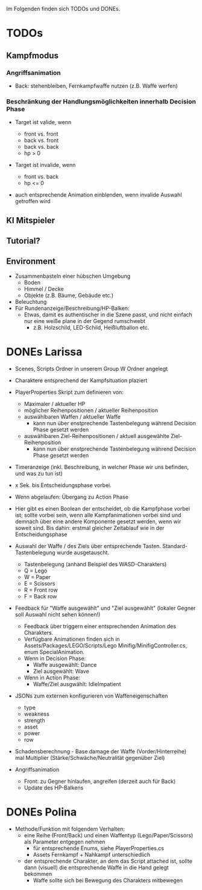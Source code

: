 Im Folgenden finden sich TODOs und DONEs.

# TODOs
## Kampfmodus

### Angriffsanimation
* Back: stehenbleiben, Fernkampfwaffe nutzen (z.B. Waffe werfen)

### Beschränkung der Handlungsmöglichkeiten innerhalb Decision Phase
* Target ist valide, wenn 
	* front vs. front
	* back vs. front 
	* back vs. back
	* hp > 0

* Target ist invalide, wenn
	* front vs. back
	* hp <= 0

* auch entsprechende Animation einblenden, wenn invalide Auswahl getroffen wird

## KI Mitspieler
## Tutorial?

## Environment
* Zusammenbasteln einer hübschen Umgebung
	* Boden
	* Himmel / Decke
	* Objekte (z.B. Bäume, Gebäude etc.)
* Beleuchtung
* Für Rundenanzeige/Beschreibung/HP-Balken:
	* Etwas, damit es authentischer in die Szene passt, und nicht einfach nur eine weiße plane in der Gegend rumschwebt
		* z.B. Holzschild, LED-Schild, Heißluftballon etc.


# DONEs Larissa
* Scenes, Scripts Ordner in unserem Group W Ordner angelegt
* Charaktere entsprechend der Kampfsituation plaziert
* PlayerProperties Skript zum definieren von:
  * Maximaler / aktueller HP
  * möglicher Reihenpositionen / aktueller Reihenposition
  * auswählbaren Waffen / aktueller Waffe
	* kann nun über enstprechende Tastenbelegung während Decision Phase gesetzt werden
  * auswählbaren Ziel-Reihenpositionen / aktuell ausgewählte Ziel-Reihenposition
	* kann nun über enstprechende Tastenbelegung während Decision Phase gesetzt werden

 * Timeranzeige (inkl. Beschreibung, in welcher Phase wir uns befinden, und was zu tun ist)
  * x Sek. bis Entscheidungsphase vorbei.
  * Wenn abgelaufen: Übergang zu Action Phase
  * Hier gibt es einen Boolean der entscheidet, ob die Kampfphase vorbei ist; sollte vorbei sein, wenn alle Kampfanimationen vorbei sind und demnach über eine andere Komponente gesetzt werden, wenn wir soweit sind. Bis dahin: erstmal gleicher Zeitablauf wie in der Entscheidungsphase
  * Auswahl der Waffe / des Ziels über entsprechende Tasten. Standard-Tastenbelegung wurde ausgetauscht.
	* Tastenbelegung (anhand Beispiel des WASD-Charakters)
	* Q = Lego
	* W = Paper
	* E = Scissors
	* R = Front row
	* F = Back row
* Feedback für "Waffe ausgewählt" und "Ziel ausgewählt" (lokaler Gegner soll Auswahl nicht sehen können!)
	* Feedback über triggern einer entsprechenden Animation des Charakters.
	* Verfügbare Animationen finden sich in Assets/Packages/LEGO/Scripts/Lego Minifig/MinifigController.cs, enum SpecialAnimation.
	* Wenn in Decision Phase:
		* Waffe ausgewählt: Dance
		* Ziel ausgewählt: Wave
	* Wenn in Action Phase:
		* Waffe/Ziel ausgwählt: IdleImpatient
* JSONs zum externen konfigurieren von Waffeneigenschaften
	* type
	* weakness
	* strength
	* asset
	* power
	* row
* Schadensberechnung - Base damage der Waffe (Vorder/Hinterreihe) mal Multiplier (Stärke/Schwäche/Neutralität gegenüber Ziel)
* Angriffsanimation
	* Front: zu Gegner hinlaufen, angreifen (derzeit auch für Back)
	* Update des HP-Balkens

# DONEs Polina
* Methode/Funktion mit folgendem Verhalten:
	* eine Reihe (Front/Back) und einen Waffentyp (Lego/Paper/Scissors) als Parameter entgegen nehmen
		*  für entsprechende Enums, siehe PlayerProperties.cs
	    *  Assets Fernkampf + Nahkampf unterschiedlich
	* der entsprechende Charakter, an dem das Script attached ist, sollte dann (visuell) die entsprechende Waffe in die Hand gelegt bekommen
		* Waffe sollte sich bei Bewegung des Charakters mitbewegen